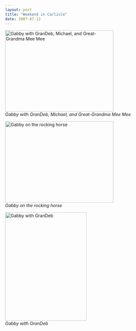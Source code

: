 ```yaml
---
layout: post
title: "Weekend in Carlisle"
date: 2007-07-12
---
```


<p><img alt="Gabby with GranDeb, Michael, and Great-Grandma Mee Mee" height="263" src="/thepaladinos/assets/images/2007-07-12-P1000768(Custom).JPG" width="350"/><br/>
<em>Gabby with GranDeb, Michael, and Great-Grandma Mee Mee</em></p>
<p><img alt="Gabby on the rocking horse" height="263" src="/thepaladinos/assets/images/2007-07-12-P1000772(Custom).JPG" width="350"/><br/>
<em>Gabby on the rocking horse</em></p>
<p><img alt="Gabby with GranDeb" height="350" src="/thepaladinos/assets/images/2007-07-12-P1000777(Custom).JPG" width="263"/><br/>
<em>Gabby with GranDeb</em></p>